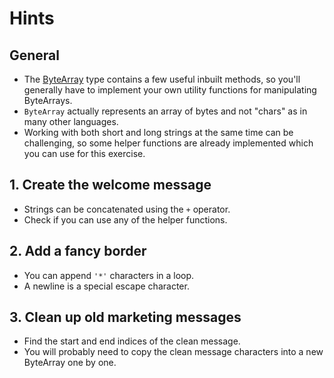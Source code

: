 # Hints

## General

- The [ByteArray][bytearray] type contains a few useful inbuilt methods, so you'll generally have to implement your own utility functions for manipulating ByteArrays.
- `ByteArray` actually represents an array of bytes and not "chars" as in many other languages.
- Working with both short and long strings at the same time can be challenging, so some helper functions are already implemented which you can use for this exercise.

## 1. Create the welcome message

- Strings can be concatenated using the `+` operator.
- Check if you can use any of the helper functions.

## 2. Add a fancy border

- You can append `'*'` characters in a loop.
- A newline is a special escape character.

## 3. Clean up old marketing messages

- Find the start and end indices of the clean message.
- You will probably need to copy the clean message characters into a new ByteArray one by one.

[bytearray]: https://docs.swmansion.com/scarb/corelib/core-byte_array-ByteArrayTrait.html
